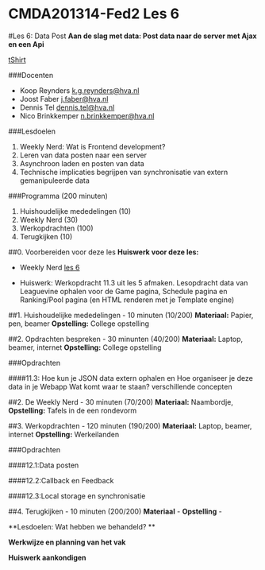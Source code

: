 CMDA201314-Fed2 Les 6
=====================

#Les 6: Data Post
**Aan de slag met data: Post data naar de server met Ajax en een Api**

[tShirt](http://www.)



###Docenten
* Koop Reynders k.g.reynders@hva.nl   
* Joost Faber j.faber@hva.nl  
* Dennis Tel dennis.tel@hva.nl   
* Nico Brinkkemper n.brinkkemper@hva.nl  

###Lesdoelen

1. Weekly Nerd: Wat is Frontend development? 
2. Leren van data posten naar een server
3. Asynchroon laden en posten van data
4. Technische implicaties begrijpen van synchronisatie van extern gemanipuleerde data


###Programma (200 minuten)
1. Huishoudelijke mededelingen (10)
2. Weekly Nerd (30) 
3. Werkopdrachten (100)
4. Terugkijken (10) 


##0. Voorbereiden voor deze les
**Huiswerk voor deze les:**


* Weekly Nerd [les 6](http://weeklynerd.tumblr.com/tagged/fed1314)

* Huiswerk: Werkopdracht 11.3 uit les 5 afmaken. Lesopdracht data van Leaguevine ophalen voor de Game pagina, Schedule pagina en Ranking/Pool pagina (en HTML renderen met je Template engine)



##1. Huishoudelijke mededelingen - 10 minuten (10/200)
**Materiaal:** Papier, pen, beamer 
**Opstelling:** College opstelling


##2. Opdrachten bespreken - 30 minunten (40/200)
**Materiaal:** Laptop, beamer, internet
**Opstelling:** College opstelling

###Opdrachten

####11.3: 
Hoe kun je JSON  data extern ophalen
en 
Hoe organiseer je deze data in je Webapp
Wat komt waar te staan? verschillende concepten


##2. De Weekly Nerd - 30 minuten (70/200)
**Materiaal:** Naambordje, 
**Opstelling:** Tafels in de een rondevorm




##3. Werkopdrachten - 120 minuten (190/200)
**Materiaal:** Laptop, beamer, internet
**Opstelling:** Werkeilanden


###Opdrachten

####12.1:Data posten


####12.2:Callback en Feedback


####12.3:Local storage en synchronisatie






##4. Terugkijken - 10 minuten (200/200)
**Materiaal** - 
**Opstelling** -  

**Lesdoelen: Wat hebben we behandeld? **

**Werkwijze en planning van het vak**

**Huiswerk aankondigen**



